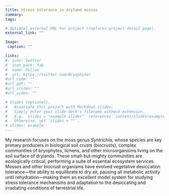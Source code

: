 ```yaml
---
title: Stress tolerance in dryland mosses
summary: 
tags:

# Optional external URL for project (replaces project detail page).
external_link: ""

Image:
 caption: ""

links:
#- icon: twitter
#  icon_pack: fab
#  name: Follow
#  url: https://twitter.com/Bryophyter
#url_code: ""
#url_pdf: ""
#url_slides: ""
#url_video: ""

# Slides (optional).
#   Associate this project with Markdown slides.
#   Simply enter your slide deck's filename without extension.
#   E.g. `slides = "example-slides"` references `content/slides/example-slides.md`.
#   Otherwise, set `slides = ""`.
# slides: example
---
```


My research focuses on the moss genus <i>Syntrichia</i>, whose species are key primary producers in
biological soil crusts (biocrusts), complex communities of bryophytes, lichens, and other microorganisms living
on the soil surface of drylands. These small-but-mighty communities are ecologically critical, performing a
suite of essential ecosystem services. Mosses and other biocrust organisms have evolved vegetative desiccation
tolerance—the ability to equilibrate to dry air, pausing all metabolic activity until rehydration—making
them an excellent model system for studying stress tolerance mechanisms and adaptation to the desiccating and
irradiating conditions of terrestrial life.

